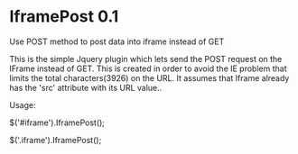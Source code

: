 IframePost 0.1
==========

Use POST method to post data into iframe instead of GET

This is the simple Jquery plugin which lets send the POST request on the IFrame instead of GET. This is created in order
to avoid the IE problem that limits the total characters(3926) on the URL. It assumes that Iframe already has the 
'src' attribute with its URL value..


Usage: 

$('#iframe').IframePost();


$('.iframe').IframePost();
